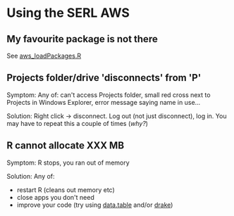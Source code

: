 # Using the SERL AWS

## My favourite package is not there

See [aws_loadPackages.R](../R/aws_loadPackages.R)

## Projects folder/drive 'disconnects' from 'P'

Symptom: Any of: can't access Projects folder, small red cross next to Projects in Windows Explorer, error message saying name in use...

Solution: Right click -> disconnect. Log out (not just disconnect), log in. You may have to repeat this a couple of times (*why?*)

## R cannot allocate XXX MB

Symptom: R stops, you ran out of memory

Solution: Any of:

 * restart R (cleans out memory etc)
 * close apps you don't need
 * improve your code (try using [data.table](https://rdatatable.gitlab.io/data.table/) and/or [drake](https://books.ropensci.org/drake/))
